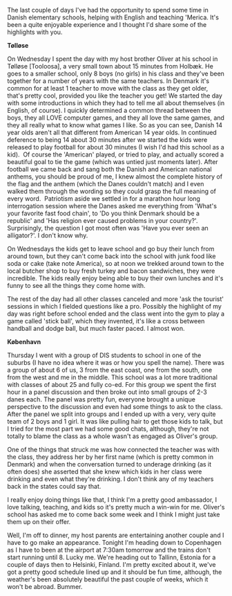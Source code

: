 The last couple of days I've had the opportunity to spend some time in Danish elementary schools, helping with English and teaching 'Merica. It's been a quite enjoyable experience and I thought I'd share some of the highlights with you.

**Tølløse**

On Wednesday I spent the day with my host brother Oliver at his school in Tølløse [Tooloosa], a very small town about 15 minutes from Holbæk. He goes to a smaller school, only 8 boys (no girls) in his class and they've been together for a number of years with the same teachers. In Denmark it's common for at least 1 teacher to move with the class as they get older, that's pretty cool, provided you like the teacher you get! We started the day with some introductions in which they had to tell me all about themselves (in English, of course). I quickly determined a common thread between the boys, they all LOVE computer games, and they all love the same games, and they all really what to know what games I like. So as you can see, Danish 14 year olds aren't all that different from American 14 year olds. In continued deference to being 14 about 30 minutes after we started the kids were released to play football for about 30 minutes (I wish I'd had this school as a kid).  Of course the 'American' played, or tried to play, and actually scored a beautiful goal to tie the game (which was untied just moments later). After football we came back and sang both the Danish and American national anthems, you should be proud of me, I knew almost the complete history of the flag and the anthem (which the Danes couldn't match) and I even walked them through the wording so they could grasp the full meaning of every word.  Patriotism aside we settled in for a marathon hour long interrogation session where the Danes asked me everything from 'What's your favorite fast food chain', to 'Do you think Denmark should be a republic' and 'Has religion ever caused problems in your country?'. Surprisingly, the question I got most often was 'Have you ever seen an alligator?'. I don't know why.

On Wednesdays the kids get to leave school and go buy their lunch from around town, but they can't come back into the school with junk food like soda or cake (take note America), so at noon we trekked around town to the local butcher shop to buy fresh turkey and bacon sandwiches, they were incredible. The kids really enjoy being able to buy their own lunches and it's funny to see all the things they come home with.

The rest of the day had all other classes canceled and more 'ask the tourist' sessions in which I fielded questions like a pro. Possibly the highlight of my day was right before school ended and the class went into the gym to play a game called 'stick ball', which they invented, it's like a cross between handball and dodge ball, but much faster paced. I almost won.

**København**

Thursday I went with a group of DIS students to school in one of the suburbs (I have no idea where it was or how you spell the name). There was a group of about 6 of us, 3 from the east coast, one from the south, one from the west and me in the middle. This school was a lot more traditional with classes of about 25 and fully co-ed. For this group we spent the first hour in a panel discussion and then broke out into small groups of 2-3 danes each. The panel was pretty fun, everyone brought a unique perspective to the discussion and even had some things to ask to the class. After the panel we split into groups and I ended up with a very, very quite team of 2 boys and 1 girl. It was like pulling hair to get those kids to talk, but I tried for the most part we had some good chats, although, they're not totally to blame the class as a whole wasn't as engaged as Oliver's group.

One of the things that struck me was how connected the teacher was with the class, they address her by her first name (which is pretty common in Denmark) and when the conversation turned to underage drinking (as it often does) she asserted that she knew which kids in her class were drinking and even what they're drinking. I don't think any of my teachers back in the states could say that.

I really enjoy doing things like that, I think I'm a pretty good ambassador, I love talking, teaching, and kids so it's pretty much a win-win for me. Oliver's school has asked me to come back some week and I think I might just take them up on their offer.



Well, I'm off to dinner, my host parents are entertaining another couple and I have to go make an appearance. Tonight I'm heading down to Copenhagen as I have to been at the airport at 7:30am tomorrow and the trains don't start running until 8. Lucky me. We're heading out to Tallinn, Estonia for a couple of days then to Helsinki, Finland. I'm pretty excited about it, we've got a pretty good schedule lined up and it should be fun time, although, the weather's been absolutely beautiful the past couple of weeks, which it won't be abroad. Bummer.